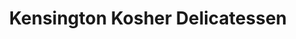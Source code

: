 ---
title: "Kensington Kosher Delicatessen"
url: /great-neck/kensington-kosher-delicatessen/
shop: Feinkost
---